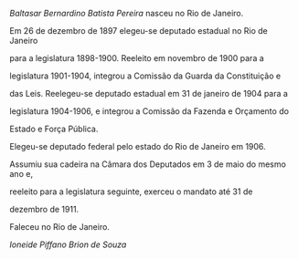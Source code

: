 

*Baltasar Bernardino Batista Pereira* nasceu no Rio de Janeiro.



Em 26 de dezembro de 1897 elegeu-se deputado estadual no Rio de Janeiro

para a legislatura 1898-1900. Reeleito em novembro de 1900 para a

legislatura 1901-1904, integrou a Comissão da Guarda da Constituição e

das Leis. Reelegeu-se deputado estadual em 31 de janeiro de 1904 para a

legislatura 1904-1906, e integrou a Comissão da Fazenda e Orçamento do

Estado e Força Pública.



Elegeu-se deputado federal pelo estado do Rio de Janeiro em 1906.

Assumiu sua cadeira na Câmara dos Deputados em 3 de maio do mesmo ano e,

reeleito para a legislatura seguinte, exerceu o mandato até 31 de

dezembro de 1911.



Faleceu no Rio de Janeiro.



*Ioneide Piffano Brion de Souza*



